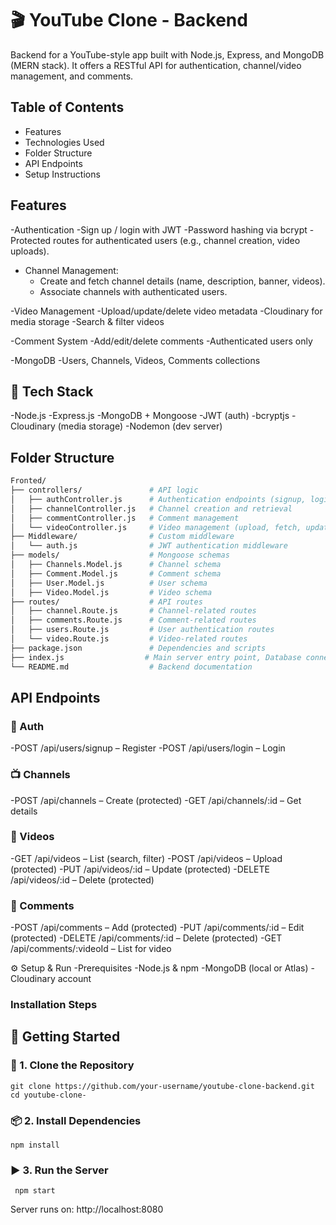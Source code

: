 # 🎬 YouTube Clone - Backend
Backend for a YouTube-style app built with Node.js, Express, and MongoDB (MERN stack). It offers a RESTful API for authentication, channel/video management, and comments.

## Table of Contents

- Features
- Technologies Used
- Folder Structure
- API Endpoints
- Setup Instructions

## Features
-Authentication
 -Sign up / login with JWT
 -Password hashing via bcrypt
 -Protected routes for authenticated users (e.g., channel creation, video uploads).

- Channel Management:
  - Create and fetch channel details (name, description, banner, videos).
  - Associate channels with authenticated users.

-Video Management
 -Upload/update/delete video metadata
 -Cloudinary for media storage
 -Search & filter videos

-Comment System
 -Add/edit/delete comments
 -Authenticated users only

-MongoDB
 -Users, Channels, Videos, Comments collections

## 🧰 Tech Stack
-Node.js
-Express.js
-MongoDB + Mongoose
-JWT (auth)
-bcryptjs
-Cloudinary (media storage)
-Nodemon (dev server)


## Folder Structure

```bash
Fronted/
├── controllers/               # API logic
│   ├── authController.js      # Authentication endpoints (signup, login)
│   ├── channelController.js   # Channel creation and retrieval
│   ├── commentController.js   # Comment management
│   └── videoController.js     # Video management (upload, fetch, update, delete)
├── Middleware/                # Custom middleware
│   └── auth.js                # JWT authentication middleware
├── models/                    # Mongoose schemas
│   ├── Channels.Model.js      # Channel schema
│   ├── Comment.Model.js       # Comment schema
│   ├── User.Model.js          # User schema
│   ├── Video.Model.js         # Video schema
├── routes/                    # API routes
│   ├── channel.Route.js       # Channel-related routes
│   ├── comments.Route.js      # Comment-related routes
│   ├── users.Route.js         # User authentication routes
│   └── video.Route.js         # Video-related routes
├── package.json               # Dependencies and scripts
├── index.js                  # Main server entry point, Database connection
└── README.md                  # Backend documentation
```

## API Endpoints
### 🔐 Auth
 -POST /api/users/signup – Register
 -POST /api/users/login – Login
### 📺 Channels
 -POST /api/channels – Create (protected)
 -GET /api/channels/:id – Get details
### 🎥 Videos
 -GET /api/videos – List (search, filter)
 -POST /api/videos – Upload (protected)
 -PUT /api/videos/:id – Update (protected)
 -DELETE /api/videos/:id – Delete (protected)
### 💬 Comments
 -POST /api/comments – Add (protected)
 -PUT /api/comments/:id – Edit (protected)
 -DELETE /api/comments/:id – Delete (protected)
 -GET /api/comments/:videoId – List for video

⚙️ Setup & Run
-Prerequisites
 -Node.js & npm
 -MongoDB (local or Atlas)
 -Cloudinary account

### Installation Steps
## 🚀 Getting Started

### 🔽 1. Clone the Repository

```
git clone https://github.com/your-username/youtube-clone-backend.git
cd youtube-clone-
```

### 📦 2. Install Dependencies
```
npm install
```
 ### ▶️ 3. Run the Server
 ```
  npm start
  ```
  Server runs on: http://localhost:8080

